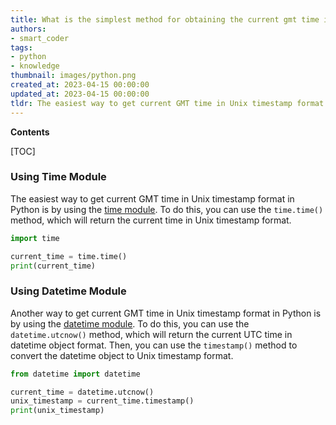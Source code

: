 ```yaml
---
title: What is the simplest method for obtaining the current gmt time in unix timestamp format?
authors:
- smart_coder
tags:
- python
- knowledge
thumbnail: images/python.png
created_at: 2023-04-15 00:00:00
updated_at: 2023-04-15 00:00:00
tldr: The easiest way to get current GMT time in Unix timestamp format in Python is to use the time.time() function.
---
```


**Contents**

[TOC]

### Using Time Module
The easiest way to get current GMT time in Unix timestamp format in Python is by using the [time module](https://docs.python.org/3/library/time.html). To do this, you can use the `time.time()` method, which will return the current time in Unix timestamp format.

```python
import time

current_time = time.time()
print(current_time)
```

### Using Datetime Module
Another way to get current GMT time in Unix timestamp format in Python is by using the [datetime module](https://docs.python.org/3/library/datetime.html). To do this, you can use the `datetime.utcnow()` method, which will return the current UTC time in datetime object format. Then, you can use the `timestamp()` method to convert the datetime object to Unix timestamp format.

```python
from datetime import datetime

current_time = datetime.utcnow()
unix_timestamp = current_time.timestamp()
print(unix_timestamp)
```
